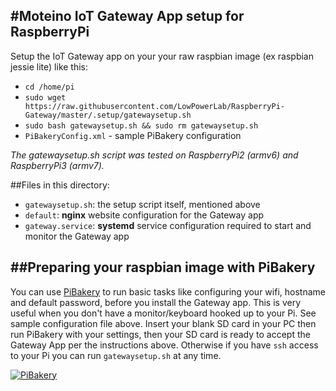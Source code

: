 #Moteino IoT Gateway App setup for RaspberryPi
---------------------------------

Setup the IoT Gateway app on your your raw raspbian image (ex raspbian jessie lite) like this:

- `cd /home/pi`
- `sudo wget https://raw.githubusercontent.com/LowPowerLab/RaspberryPi-Gateway/master/.setup/gatewaysetup.sh`
- `sudo bash gatewaysetup.sh && sudo rm gatewaysetup.sh`
- `PiBakeryConfig.xml` - sample PiBakery configuration

*The gatewaysetup.sh script was tested on RaspberryPi2 (armv6) and RaspberryPi3 (armv7).*

##Files in this directory:

- `gatewaysetup.sh`: the setup script itself, mentioned above
- `default`: **nginx** website configuration for the Gateway app
- `gateway.service`: **systemd** service configuration required to start and monitor the Gateway app

##Preparing your raspbian image with PiBakery
---------------------------------
You can use [PiBakery](http://pibakery.org) to run basic tasks like configuring your wifi, hostname and default password, before you install the Gateway app. This is very useful when you don't have a monitor/keyboard hooked up to your Pi. See sample configuration file above. Insert your blank SD card in your PC then run PiBakery with your settings, then your SD card is ready to accept the Gateway App per the instructions above. Otherwise if you have `ssh` access to your Pi you can run `gatewaysetup.sh` at any time.

[![PiBakery](http://i.imgur.com/Vga6Elc.png)](http://pibakery.org)
